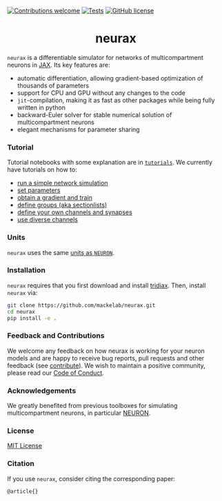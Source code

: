 [![Contributions welcome](https://img.shields.io/badge/contributions-welcome-brightgreen.svg?style=flat)](https://github.com/mackelab/neurax/blob/main/CONTRIBUTING.md)
[![Tests](https://github.com/mackelab/neurax/workflows/Tests/badge.svg?branch=main)](https://github.com/mackelab/neurax/actions)
[![GitHub license](https://img.shields.io/badge/license-MIT-green)](https://github.com/mackelab/neurax/blob/main/LICENSE)


<h1 align="center">
neurax
</h1>

`neurax` is a differentiable simulator for networks of multicompartment neurons in [JAX](https://github.com/google/jax). Its key features are:
- automatic differentiation, allowing gradient-based optimization of thousands of parameters  
- support for CPU and GPU without any changes to the code  
- `jit`-compilation, making it as fast as other packages while being fully written in python  
- backward-Euler solver for stable numerical solution of multicompartment neurons  
- elegant mechanisms for parameter sharing


### Tutorial

Tutorial notebooks with some explanation are in [`tutorials`](https://github.com/mackelab/neurax/tree/main/tutorials). We currently have tutorials on how to:
- [run a simple network simulation](https://github.com/mackelab/neurax/blob/main/tutorials/01_small_network.ipynb)
- [set parameters](https://github.com/mackelab/neurax/blob/main/tutorials/02_setting_parameters.ipynb)
- [obtain a gradient and train](https://github.com/mackelab/neurax/blob/main/tutorials/03_gradient.ipynb)
- [define groups (aka sectionlists)](https://github.com/mackelab/neurax/blob/main/tutorials/04_groups.ipynb)
- [define your own channels and synapses](https://github.com/mackelab/neurax/blob/main/tutorials/05_new_mechanisms.ipynb)
- [use diverse channels](https://github.com/mackelab/neurax/blob/main/tutorials/06_diverse_channels.ipynb)


### Units

`neurax` uses the same [units as `NEURON`](https://www.neuron.yale.edu/neuron/static/docs/units/unitchart.html).


### Installation
`neurax` requires that you first download and install [tridiax](https://github.com/mackelab/tridiax). Then, install `neurax` via:
```sh
git clone https://github.com/mackelab/neurax.git
cd neurax
pip install -e .
```


### Feedback and Contributions

We welcome any feedback on how neurax is working for your neuron models and are happy to receive bug reports, pull requests and other feedback (see [contribute](https://github.com/mackelab/neurax/blob/main/CONTRIBUTING.md)). We wish to maintain a positive community, please read our [Code of Conduct](https://github.com/mackelab/neurax/blob/main/CODE_OF_CONDUCT.md).


### Acknowledgements

We greatly benefited from previous toolboxes for simulating multicompartment neurons, in particular [NEURON](https://github.com/neuronsimulator/nrn).


### License

[MIT License](https://github.com/mackelab/neurax/blob/main/LICENSE)


### Citation

If you use `neurax`, consider citing the corresponding paper:
```
@article{}
```